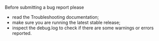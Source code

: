 Before submitting a bug report please
 - read the Troubleshooting documentation;
 - make sure you are running the latest stable release;
 - inspect the debug.log to check if there are some warnings or errors reported.
